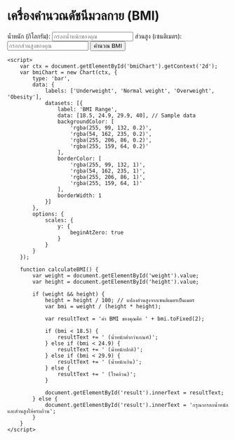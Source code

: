 <!DOCTYPE html>
<html lang="th">
<head>
    <meta charset="UTF-8">
    <meta name="viewport" content="width=device-width, initial-scale=1.0">
    <title>เครื่องคำนวณดัชนีมวลกาย</title>
    <link rel="stylesheet" href="index.css">
    <script src="https://cdn.jsdelivr.net/npm/chart.js"></script>
</head>
<body>
    <div class="container">
        <h1>เครื่องคำนวณดัชนีมวลกาย (BMI)</h1>
        <label for="weight">น้ำหนัก (กิโลกรัม):</label>
        <input type="number" id="weight" placeholder="กรอกน้ำหนักของคุณ">
        <label for="height">ส่วนสูง (เซนติเมตร):</label>
        <input type="number" id="height" placeholder="กรอกส่วนสูงของคุณ">
        <button onclick="calculateBMI()">คำนวณ BMI</button>
        <div id="result" class="result"></div>
        <canvas id="bmiChart" width="400" height="200"></canvas>
    </div>

    <script>
        var ctx = document.getElementById('bmiChart').getContext('2d');
        var bmiChart = new Chart(ctx, {
            type: 'bar',
            data: {
                labels: ['Underweight', 'Normal weight', 'Overweight', 'Obesity'],
                datasets: [{
                    label: 'BMI Range',
                    data: [18.5, 24.9, 29.9, 40], // Sample data
                    backgroundColor: [
                        'rgba(255, 99, 132, 0.2)',
                        'rgba(54, 162, 235, 0.2)',
                        'rgba(255, 206, 86, 0.2)',
                        'rgba(255, 159, 64, 0.2)'
                    ],
                    borderColor: [
                        'rgba(255, 99, 132, 1)',
                        'rgba(54, 162, 235, 1)',
                        'rgba(255, 206, 86, 1)',
                        'rgba(255, 159, 64, 1)'
                    ],
                    borderWidth: 1
                }]
            },
            options: {
                scales: {
                    y: {
                        beginAtZero: true
                    }
                }
            }
        });

        function calculateBMI() {
            var weight = document.getElementById('weight').value;
            var height = document.getElementById('height').value;

            if (weight && height) {
                height = height / 100; // แปลงส่วนสูงจากเซนติเมตรเป็นเมตร
                var bmi = weight / (height * height);

                var resultText = 'ค่า BMI ของคุณคือ ' + bmi.toFixed(2);

                if (bmi < 18.5) {
                    resultText += ' (น้ำหนักต่ำกว่าเกณฑ์)';
                } else if (bmi < 24.9) {
                    resultText += ' (น้ำหนักปกติ)';
                } else if (bmi < 29.9) {
                    resultText += ' (น้ำหนักเกิน)';
                } else {
                    resultText += ' (โรคอ้วน)';
                }

                document.getElementById('result').innerText = resultText;
            } else {
                document.getElementById('result').innerText = 'กรุณากรอกน้ำหนักและส่วนสูงให้ครบถ้วน';
            }
        }
    </script>
</body>
</html>
